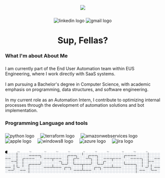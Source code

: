 <div align="center">
  <img height="150" src="https://media2.giphy.com/media/v1.Y2lkPTc5MGI3NjExM25qcWMzdGNoZGxpaTQzdG94dGFob25nbWFpMTNmbjRrcTllOWh2NyZlcD12MV9pbnRlcm5hbF9naWZfYnlfaWQmY3Q9Zw/gDPxwdP6SKFnsWDJ2u/giphy.gif"  />
</div>

###

<div align="center">
  <img src="https://img.shields.io/static/v1?message=LinkedIn&logo=linkedin&label=&color=0077B5&logoColor=white&labelColor=&style=for-the-badge" height="25" alt="linkedin logo"  />
  <img src="https://img.shields.io/static/v1?message=Gmail&logo=gmail&label=&color=D14836&logoColor=white&labelColor=&style=for-the-badge" height="25" alt="gmail logo"  />
</div>

###

<h1 align="center">Sup, Fellas?</h1>

###

<h3 align="left">What I'm about About Me</h3>

###

<p align="left">I am currently part of the End User Automation team within EUS Engineering, where I work directly with SaaS systems.<br><br>I am pursuing a Bachelor's degree in Computer Science, with academic emphasis on programming, data structures, and software engineering. <br><br>In my current role as an Automation Intern, I contribute to optimizing internal processes through the development of automation solutions and bot implementation.</p>

###

<h3 align="left">Programming Language and tools</h3>

###

<div align="left">
  <img src="https://cdn.jsdelivr.net/gh/devicons/devicon/icons/python/python-original.svg" height="40" alt="python logo"  />
  <img width="12" />
  <img src="https://cdn.jsdelivr.net/gh/devicons/devicon/icons/terraform/terraform-original.svg" height="40" alt="terraform logo"  />
  <img width="12" />
  <img src="https://cdn.jsdelivr.net/gh/devicons/devicon/icons/amazonwebservices/amazonwebservices-line-wordmark.svg" height="40" alt="amazonwebservices logo"  />
  <img width="12" />
  <img src="https://cdn.jsdelivr.net/gh/devicons/devicon/icons/apple/apple-original.svg" height="40" alt="apple logo"  />
  <img width="12" />
  <img src="https://cdn.jsdelivr.net/gh/devicons/devicon/icons/windows8/windows8-original.svg" height="40" alt="windows8 logo"  />
  <img width="12" />
  <img src="https://cdn.jsdelivr.net/gh/devicons/devicon/icons/azure/azure-original.svg" height="40" alt="azure logo"  />
  <img width="12" />
  <img src="https://cdn.jsdelivr.net/gh/devicons/devicon/icons/jira/jira-original.svg" height="40" alt="jira logo"  />
</div>

###

<picture>
  <source media="(prefers-color-scheme: dark)" srcset="https://raw.githubusercontent.com/ayotpgn/ayotpgn/output/pacman-contribution-graph-dark.svg">
  <source media="(prefers-color-scheme: light)" srcset="https://raw.githubusercontent.com/ayotpgn/ayotpgn/output/pacman-contribution-graph.svg">
  <img alt="pacman contribution graph" src="https://raw.githubusercontent.com/ayotpgn/ayotpgn/output/pacman-contribution-graph.svg">
</picture>


###
